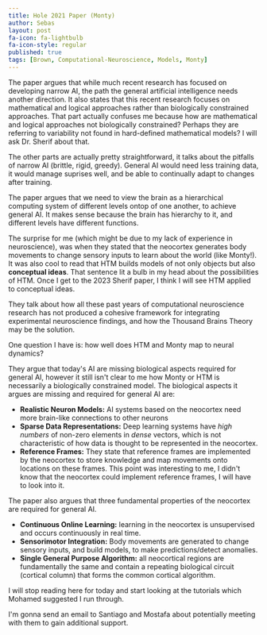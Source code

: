 ```yaml
---
title: Hole 2021 Paper (Monty)
author: Sebas
layout: post
fa-icon: fa-lightbulb
fa-icon-style: regular
published: true
tags: [Brown, Computational-Neuroscience, Models, Monty]
---
```


The paper argues that while much recent research has focused on developing narrow AI, the path the general artificial intelligence needs another direction. It also states that this recent research focuses on mathematical and logical approaches rather than biologically constrained approaches. That part actually confuses me because how are mathematical and logical approaches not biologically constrained? Perhaps they are referring to variability not found in hard-defined mathematical models? I will ask Dr. Sherif about that. 

The other parts are actually pretty straightforward, it talks about the pitfalls of narrow AI (brittle, rigid, greedy). General AI would need less training data, it would manage suprises well, and be able to continually adapt to changes after training.

The paper argues that we need to view the brain as a hierarchical computing system of different levels ontop of one another, to achieve general AI. It makes sense because the brain has hierarchy to it, and different levels have different functions.

The surprise for me (which might be due to my lack of experience in neuroscience), was when they stated that the neocortex generates body movements to change sensory inputs to learn about the world (like Monty!). It was also cool to read that HTM builds models of not only objects but also **conceptual ideas**. That sentence lit a bulb in my head about the possibilities of HTM. Once I get to the 2023 Sherif paper, I think I will see HTM applied to conceptual ideas.

They talk about how all these past years of computational neuroscience research has not produced a cohesive framework for integrating experimental neuroscience findings, and how the Thousand Brains Theory may be the solution.

One question I have is: how well does HTM and Monty map to neural dynamics?

They argue that today's AI are missing biological aspects required for general AI, however it still isn't clear to me how Monty or HTM is necessarily a biologically constrained model. The biological aspects it argues are missing and required for general AI are:
- **Realistic Neuron Models:**  AI systems based on the neocortex need more brain-like connections to other neurons
- **Sparse Data Representations:** Deep learning systems have _high numbers_ of non-zero elements in _dense_ vectors, which is not characteristic of how data is thought to be represented in the neocortex.
- **Reference Frames:** They state that reference frames are implemented by the neocortex to store knowledge and map movements onto locations on these frames. This point was interesting to me, I didn't know that the neocortex could implement reference frames, I will have to look into it.

The paper also argues that three fundamental properties of the neocortex are required for general AI.
- **Continuous Online Learning:** learning in the neocortex is unsupervised and occurs continuously in real time.
- **Sensorimotor Integration:** Body movements are generated to change sensory inputs, and build models, to make predictions/detect anomalies.
- **Single General Purpose Algorithm:** all neocortical regions are fundamentally the same and contain a repeating biological circuit (cortical column) that forms the common cortical algorithm.

I will stop reading here for today and start looking at the tutorials which Mohamed suggested I run through.

I'm gonna send an email to Santiago and Mostafa about potentially meeting with them to gain additional support.





